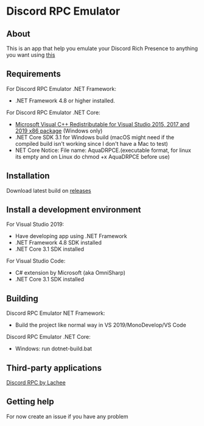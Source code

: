 # Discord RPC Emulator

## About

This is an app that help you emulate your Discord Rich Presence to anything you want using [this](https://github.com/Lachee/discord-rpc-csharp)

## Requirements

For Discord RPC Emulator .NET Framework:
- .NET Framework 4.8 or higher installed.

For Discord RPC Emulator .NET Core:
-  [Microsoft Visual C++ Redistributable for Visual Studio 2015, 2017 and 2019 x86 package](https://aka.ms/vs/16/release/vc_redist.x86.exe) (Windows only)
-  .NET Core SDK 3.1 for Windows build (macOS might need if the compiled build isn't working since I don't have a Mac to test)
-  NET Core Notice: File name: AquaDRPCE.(executable format, for linux its empty and on Linux do chmod +x AquaDRPCE before use)

## Installation

Download latest build on [releases](https://github.com/Nyx-Developments/DiscordRPC/releases/)

## Install a development environment

For Visual Studio 2019:
- Have developing app using .NET Framework
- .NET Framework 4.8 SDK installed
- .NET Core 3.1 SDK installed

For Visual Studio Code:
- C# extension by Microsoft (aka OmniSharp)
- .NET Core 3.1 SDK installed

## Building

Discord RPC Emulator NET Framework:
- Build the project like normal way in VS 2019/MonoDevelop/VS Code

Discord RPC Emulator .NET Core:
- Windows: run dotnet-build.bat

## Third-party applications

[Discord RPC by Lachee](https://github.com/Lachee/discord-rpc-csharp)

## Getting help

For now create an issue if you have any problem
